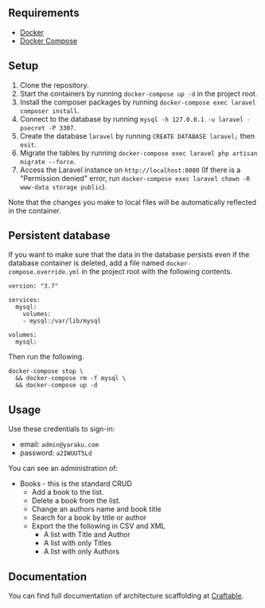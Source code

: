 ## Requirements
- [Docker](https://docs.docker.com/install)
- [Docker Compose](https://docs.docker.com/compose/install)

## Setup
1. Clone the repository.
1. Start the containers by running `docker-compose up -d` in the project root.
1. Install the composer packages by running `docker-compose exec laravel composer install`.
1. Connect to the database by running `mysql -h 127.0.0.1 -u laravel -psecret -P 3307`.
1. Create the database `laravel` by running `CREATE DATABASE laravel;` then `exit`.
1. Migrate the tables by running `docker-compose exec laravel php artisan migrate --force`.
1. Access the Laravel instance on `http://localhost:8080` (If there is a "Permission denied" error, run `docker-compose exec laravel chown -R www-data storage public`).

Note that the changes you make to local files will be automatically reflected in the container.

## Persistent database
If you want to make sure that the data in the database persists even if the database container is deleted, add a file named `docker-compose.override.yml` in the project root with the following contents.
```
version: "3.7"

services:
  mysql:
    volumes:
    - mysql:/var/lib/mysql

volumes:
  mysql:
```
Then run the following.
```
docker-compose stop \
  && docker-compose rm -f mysql \
  && docker-compose up -d
```
## Usage

Use these credentials to sign-in:

* email: `admin@yaraku.com`
* password: `a2IWUUT5Ld`

You can see an administration of:

* Books - this is the standard CRUD
    * Add a book to the list.
    * Delete a book from the list.
    * Change an authors name and book title
    * Search for a book by title or author
    * Export the the following in CSV and XML
        * A list with Title and Author
        * A list with only Titles
        * A list with only Authors

## Documentation

You can find full documentation of architecture scaffolding at
[Craftable](https://docs.getcraftable.com/#/craftable).

